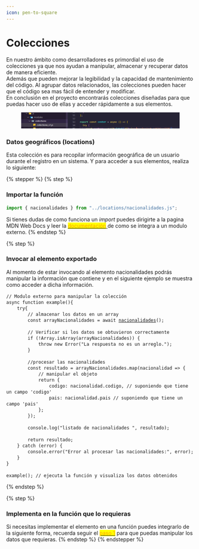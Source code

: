 ```yaml
---
icon: pen-to-square
---
```


# Colecciones

En nuestro ámbito como desarrolladores es primordial el uso de colecciones ya que nos ayudan a manipular, almacenar y recuperar datos de manera eficiente.\
Además que pueden mejorar la legibilidad y la capacidad de mantenimiento del código. Al agrupar datos relacionados, las colecciones pueden hacer que el código sea mas fácil de entender y modificar.\
En conclusión en el proyecto encontrarás colecciones diseñadas para que puedas hacer uso de ellas y acceder rápidamente a sus elementos.

<figure><img src="../.gitbook/assets/Captura de pantalla 2024-12-12 135850.png" alt=""><figcaption></figcaption></figure>

### Datos geográficos (locations)

Esta colección es para recopilar información geográfica de un usuario durante el registro en un sistema. Y para acceder a sus elementos, realiza lo siguiente:

{% stepper %}
{% step %}
### Importar la función

```javascript
import { nacionalidades } from "../locations/nacionalidades.js";
```

Si tienes dudas de como funciona un _import_ puedes dirigirte a la pagina MDN Web Docs y leer la [<mark style="color:orange;">documentación</mark> ](https://developer.mozilla.org/es/docs/Web/JavaScript/Reference/Statements/import)de como se integra a un modulo externo.
{% endstep %}

{% step %}
### Invocar al elemento exportado&#x20;

Al momento de estar invocando al elemento nacionalidades podrás manipular la información que contiene y en el siguiente ejemplo se muestra como acceder a dicha información.

<pre class="language-javascript"><code class="lang-javascript">// Modulo externo para manipular la colección
async function example(){
    try{
        // almacenar los datos en un array
        const arrayNacionalidades = await <a data-footnote-ref href="#user-content-fn-1">nacionalidades</a>();
        
        // Verificar si los datos se obtuvieron correctamente
        if (!Array.isArray(arrayNacionalidades)) {
            throw new Error("La respuesta no es un arreglo.");
        }
        
        //procesar las nacionalidades
        const resultado = arrayNacionalidades.map(nacionalidad => {
            // manipular el objeto
            return {
                codigo: nacionalidad.codigo, // suponiendo que tiene un campo 'codigo'
                pais: nacionalidad.pais // suponiendo que tiene un campo 'pais'
            };
        });
        
        console.log("listado de nacionalidades ", resultado);
        
        return resultado;
    } catch (error) {
        console.error("Error al procesar las nacionalidades:", error);
    }
}

example(); // ejecuta la función y visualiza los datos obtenidos
</code></pre>
{% endstep %}

{% step %}
### Implementa en la función que lo requieras

Si necesitas implementar el elemento en una función puedes integrarlo de la siguiente forma, recuerda seguir el [<mark style="color:orange;">paso 1</mark>](editor.md#datos-geograficos-locations) para que puedas manipular  los datos que requieras.
{% endstep %}
{% endstepper %}



[^1]: Recuerda importar el elemento.
